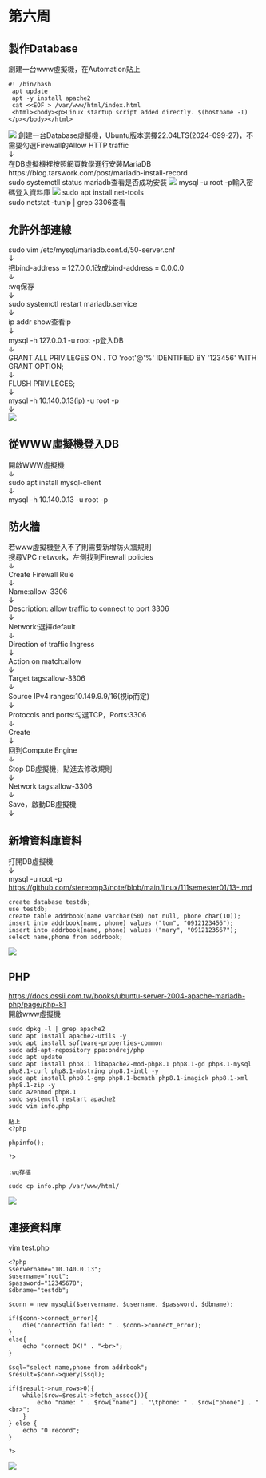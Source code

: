 # 第六周
## 製作Database
創建一台www虛擬機，在Automation貼上

````
#! /bin/bash
 apt update
 apt -y install apache2
 cat <<EOF > /var/www/html/index.html
 <html><body><p>Linux startup script added directly. $(hostname -I) </p></body></html>
````
<img src="../pic/1015.png">
創建一台Database虛擬機，Ubuntu版本選擇22.04LTS(2024-099-27)，不需要勾選Firewall的Allow HTTP traffic<br>↓<br>
在DB虛擬機裡按照網頁教學進行安裝MariaDB<br>
https://blog.tarswork.com/post/mariadb-install-record<br>
sudo systemctll status mariadb查看是否成功安裝
<img src="../pic/1015-1.png">
mysql -u root -p輸入密碼登入資料庫
<img src="../pic/1015-2.png">
sudo apt install net-tools<br>
sudo netstat -tunlp | grep 3306查看<br>

## 允許外部連線
sudo vim /etc/mysql/mariadb.conf.d/50-server.cnf<br>↓<br>
把bind-address = 127.0.0.1改成bind-address = 0.0.0.0<br>↓<br>
:wq保存<br>↓<br>
sudo systemctl restart mariadb.service<br>↓<br>
ip addr show查看ip<br>↓<br>
mysql -h 127.0.0.1 -u root -p登入DB<br>↓<br>
GRANT ALL PRIVILEGES ON *.* TO 'root'@'%' IDENTIFIED BY '123456' WITH GRANT OPTION;<br>↓<br>
FLUSH PRIVILEGES;<br>↓<br>
mysql -h 10.140.0.13(ip) -u root -p<br>↓<br>
<img src="../pic/1015-3.png">
## 從WWW虛擬機登入DB
開啟WWW虛擬機<br>↓<br>
sudo apt install mysql-client<br>↓<br>
mysql -h 10.140.0.13 -u root -p
## 防火牆
若www虛擬機登入不了則需要新增防火牆規則<br>
搜尋VPC network，左側找到Firewall policies<br>↓<br>
Create Firewall Rule<br>↓<br>
Name:allow-3306<br>↓<br>
Description: allow traffic to connect to port 3306<br>↓<br>
Network:選擇default<br>↓<br>
Direction of traffic:Ingress<br>↓<br>
Action on match:allow<br>↓<br>
Target tags:allow-3306<br>↓<br>
Source IPv4 ranges:10.149.9.9/16(視ip而定)<br>↓<br>
Protocols and ports:勾選TCP，Ports:3306<br>↓<br>
Create<br>↓<br>
回到Compute Engine<br>↓<br>
Stop DB虛擬機，點進去修改規則<br>↓<br>
Network tags:allow-3306<br>↓<br>
Save，啟動DB虛擬機<br>↓<br>
## 新增資料庫資料
打開DB虛擬機<br>↓<br>
mysql -u root -p<br>
https://github.com/stereomp3/note/blob/main/linux/111semester01/13-.md<br>
````
create database testdb;  
use testdb; 
create table addrbook(name varchar(50) not null, phone char(10));
insert into addrbook(name, phone) values ("tom", "0912123456");
insert into addrbook(name, phone) values ("mary", "0912123567");
select name,phone from addrbook;
````
<img src="../pic/1015-4.png">

## PHP
https://docs.ossii.com.tw/books/ubuntu-server-2004-apache-mariadb-php/page/php-81<br>
開啟www虛擬機
````
sudo dpkg -l | grep apache2
sudo apt install apache2-utils -y
sudo apt install software-properties-common
sudo add-apt-repository ppa:ondrej/php
sudo apt update
sudo apt install php8.1 libapache2-mod-php8.1 php8.1-gd php8.1-mysql php8.1-curl php8.1-mbstring php8.1-intl -y
sudo apt install php8.1-gmp php8.1-bcmath php8.1-imagick php8.1-xml php8.1-zip -y
sudo a2enmod php8.1
sudo systemctl restart apache2
sudo vim info.php

貼上
<?php

phpinfo();

?>

:wq存檔

sudo cp info.php /var/www/html/
````
<img src="../pic/1015-5.png">

## 連接資料庫
vim test.php
````
<?php
$servername="10.140.0.13";
$username="root";    
$password="12345678";
$dbname="testdb";

$conn = new mysqli($servername, $username, $password, $dbname);

if($conn->connect_error){
    die("connection failed: " . $conn->connect_error);
}
else{
    echo "connect OK!" . "<br>";
}

$sql="select name,phone from addrbook";
$result=$conn->query($sql);

if($result->num_rows>0){
    while($row=$result->fetch_assoc()){
        echo "name: " . $row["name"] . "\tphone: " . $row["phone"] . "<br>";
    }
} else {
    echo "0 record";
}

?>
````
<img src="../pic/1015-6.png">
